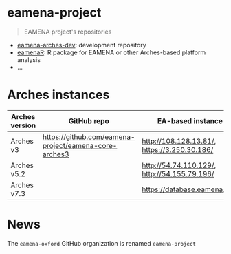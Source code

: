 # eamena-project
> EAMENA project's repositories

* [eamena-arches-dev](https://github.com/eamena-project/eamena-arches-dev): development repository
* [eamenaR](https://github.com/eamena-project/eamenaR): R package for EAMENA or other Arches-based platform analysis
* ...

# Arches instances

| Arches version | GitHub repo | EA-based instance |
|----------------|-------------|-------------------|
| Arches v3      |  https://github.com/eamena-project/eamena-core-arches3           |        http://108.128.13.81/, https://3.250.30.186/           |
| Arches v5.2      |           |        http://54.74.110.129/, http://54.155.79.196/           |
| Arches v7.3      |           |        https://database.eamena.org/         |

# News

The `eamena-oxford` GitHub organization is renamed `eamena-project`
